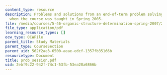```yaml
---
content_type: resource
description: Problems and solutions from an end-of-term problem solving session held
  when the course was taught in Spring 2005.
file: /media/courses/5-46-organic-structure-determination-spring-2007/2ebf9c22942f74c153fb53ea28a6866b_prob_session.pdf
file_type: application/pdf
learning_resource_types: []
ocw_type: OCWFile
parent_title: Study Materials
parent_type: CourseSection
parent_uid: 562f2ae3-6500-aeae-edcf-1357fb35166b
resourcetype: Document
title: prob_session.pdf
uid: 2ebf9c22-942f-74c1-53fb-53ea28a6866b
---
```

